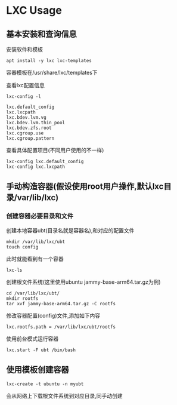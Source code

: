 # LXC Usage

## 基本安装和查询信息

安装软件和模板

	apt install -y lxc lxc-templates

容器模板在/usr/share/lxc/templates下

查看lxc配置信息

	lxc-config -l

	lxc.default_config
	lxc.lxcpath
	lxc.bdev.lvm.vg
	lxc.bdev.lvm.thin_pool
	lxc.bdev.zfs.root
	lxc.cgroup.use
	lxc.cgroup.pattern

查看具体配置项目(不同用户使用的不一样)

	lxc-config lxc.default_config
	lxc-config lxc.lxcpath

## 手动构造容器(假设使用root用户操作,默认lxc目录/var/lib/lxc)

### 创建容器必要目录和文件

创建本地容器ubt(目录名就是容器名),和对应的配置文件

	mkdir /var/lib/lxc/ubt
	touch config

此时就能看到有一个容器

	lxc-ls

创建根文件系统(这里使用ubuntu jammy-base-arm64.tar.gz为例)

	cd /var/lib/lxc/ubt/
	mkdir rootfs
	tar xvf jammy-base-arm64.tar.gz -C rootfs

修改容器配置(config)文件,添加如下内容

	lxc.rootfs.path = /var/lib/lxc/ubt/rootfs

使用前台模式运行容器

	lxc.start -F ubt /bin/bash

## 使用模板创建容器

	lxc-create -t ubuntu -n myubt

会从网络上下载根文件系统到对应目录,同手动创建
